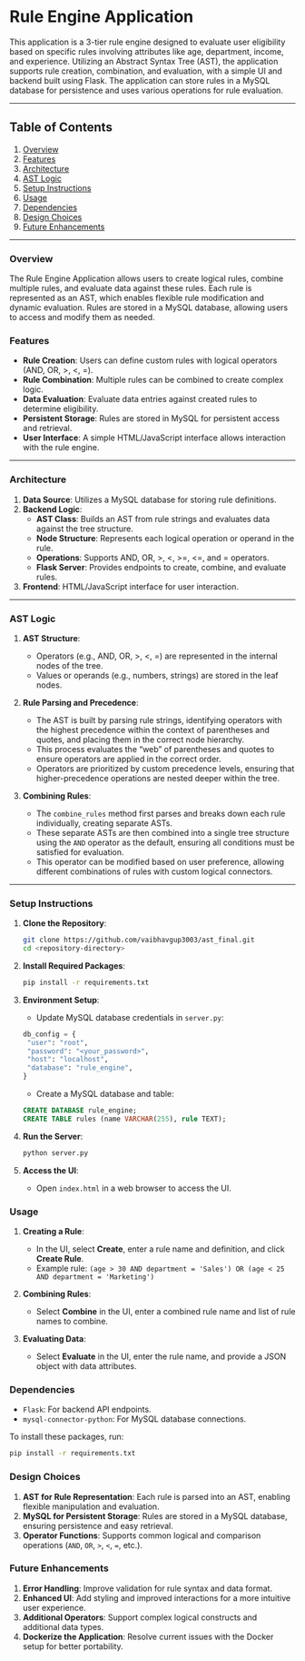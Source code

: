 # Rule Engine Application

This application is a 3-tier rule engine designed to evaluate user eligibility based on specific rules involving attributes like age, department, income, and experience. Utilizing an Abstract Syntax Tree (AST), the application supports rule creation, combination, and evaluation, with a simple UI and backend built using Flask. The application can store rules in a MySQL database for persistence and uses various operations for rule evaluation.

---

## Table of Contents
1. [Overview](#overview)
2. [Features](#features)
3. [Architecture](#architecture)
4. [AST Logic](#ast-logic)
5. [Setup Instructions](#setup-instructions)
6. [Usage](#usage)
7. [Dependencies](#dependencies)
8. [Design Choices](#design-choices)
9. [Future Enhancements](#future-enhancements)

---

### Overview
The Rule Engine Application allows users to create logical rules, combine multiple rules, and evaluate data against these rules. Each rule is represented as an AST, which enables flexible rule modification and dynamic evaluation. Rules are stored in a MySQL database, allowing users to access and modify them as needed.

### Features
- **Rule Creation**: Users can define custom rules with logical operators (AND, OR, >, <, =).
- **Rule Combination**: Multiple rules can be combined to create complex logic.
- **Data Evaluation**: Evaluate data entries against created rules to determine eligibility.
- **Persistent Storage**: Rules are stored in MySQL for persistent access and retrieval.
- **User Interface**: A simple HTML/JavaScript interface allows interaction with the rule engine.

---

### Architecture
1. **Data Source**: Utilizes a MySQL database for storing rule definitions.
2. **Backend Logic**:
   - **AST Class**: Builds an AST from rule strings and evaluates data against the tree structure.
   - **Node Structure**: Represents each logical operation or operand in the rule.
   - **Operations**: Supports AND, OR, >, <, >=, <=, and = operators.
   - **Flask Server**: Provides endpoints to create, combine, and evaluate rules.
3. **Frontend**: HTML/JavaScript interface for user interaction.

---

### AST Logic

1. **AST Structure**:
   - Operators (e.g., AND, OR, >, <, =) are represented in the internal nodes of the tree.
   - Values or operands (e.g., numbers, strings) are stored in the leaf nodes.

2. **Rule Parsing and Precedence**:
   - The AST is built by parsing rule strings, identifying operators with the highest precedence within the context of parentheses and quotes, and placing them in the correct node hierarchy.
   - This process evaluates the “web” of parentheses and quotes to ensure operators are applied in the correct order.
   - Operators are prioritized by custom precedence levels, ensuring that higher-precedence operations are nested deeper within the tree.

3. **Combining Rules**:
   - The `combine_rules` method first parses and breaks down each rule individually, creating separate ASTs.
   - These separate ASTs are then combined into a single tree structure using the `AND` operator as the default, ensuring all conditions must be satisfied for evaluation.
   - This operator can be modified based on user preference, allowing different combinations of rules with custom logical connectors.

---

### Setup Instructions
1. **Clone the Repository**:
   ```bash
   git clone https://github.com/vaibhavgup3003/ast_final.git
   cd <repository-directory>
   ```
2. **Install Required Packages**:
   ```bash
   pip install -r requirements.txt
   ```
3. **Environment Setup**:
   - Update MySQL database credentials in `server.py`:
   ```python
   db_config = {
    "user": "root",
    "password": "<your_password>",
    "host": "localhost",
    "database": "rule_engine",
   }
   ```

   - Create a MySQL database and table:
   ```sql
   CREATE DATABASE rule_engine;
   CREATE TABLE rules (name VARCHAR(255), rule TEXT);
   ```


4. **Run the Server**:
   ```bash
   python server.py
   ```

5. **Access the UI**:
   - Open `index.html` in a web browser to access the UI.

### Usage

1. **Creating a Rule**:
   - In the UI, select **Create**, enter a rule name and definition, and click **Create Rule**.
   - Example rule: `(age > 30 AND department = 'Sales') OR (age < 25 AND department = 'Marketing')`

2. **Combining Rules**:
   - Select **Combine** in the UI, enter a combined rule name and list of rule names to combine.

3. **Evaluating Data**:
   - Select **Evaluate** in the UI, enter the rule name, and provide a JSON object with data attributes.

### Dependencies

- `Flask`: For backend API endpoints.
- `mysql-connector-python`: For MySQL database connections.

To install these packages, run:
```bash
pip install -r requirements.txt
```

### Design Choices

1. **AST for Rule Representation**: Each rule is parsed into an AST, enabling flexible manipulation and evaluation.
2. **MySQL for Persistent Storage**: Rules are stored in a MySQL database, ensuring persistence and easy retrieval.
3. **Operator Functions**: Supports common logical and comparison operations (`AND`, `OR`, `>`, `<`, `=`, etc.).

### Future Enhancements

1. **Error Handling**: Improve validation for rule syntax and data format.
2. **Enhanced UI**: Add styling and improved interactions for a more intuitive user experience.
3. **Additional Operators**: Support complex logical constructs and additional data types.
4. **Dockerize the Application**: Resolve current issues with the Docker setup for better portability.



